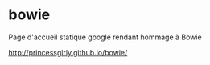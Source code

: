 # bowie

Page d'accueil statique google rendant hommage à Bowie


http://princessgirly.github.io/bowie/
